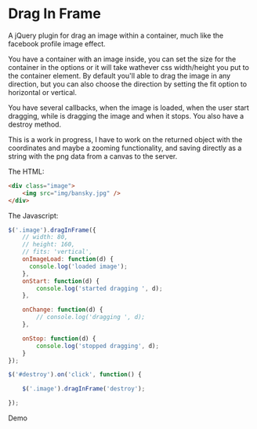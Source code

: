 Drag In Frame
=============

A jQuery plugin for drag an image within a container, much like the facebook profile image effect.

You have a container with an image inside, you can set the size for the container in the options or it will take wathever css width/height you put to the container element. By default you'll able to drag the image in any direction, but you can also choose the direction by setting the fit option to horizontal or vertical.

You have several callbacks, when the image is loaded, when the user start dragging, while is dragging the image and when it stops. You also have a destroy method.

This is a work in progress, I have to work on the returned object with the coordinates and maybe a zooming functionality, and saving directly as a string with the png data from a canvas to the server.

The HTML:

```html
<div class="image">
    <img src="img/bansky.jpg" />
</div>
```

The Javascript:

```javascript
$('.image').dragInFrame({
    // width: 80,
    // height: 160,
    // fits: 'vertical',
    onImageLoad: function(d) {
      console.log('loaded image');
    },
    onStart: function(d) {
        console.log('started dragging ', d);
    },

    onChange: function(d) {
        // console.log('dragging ', d);
    },

    onStop: function(d) {
        console.log('stopped dragging', d);
    }
});

$('#destroy').on('click', function() {

    $('.image').dragInFrame('destroy');

});
```
Demo
